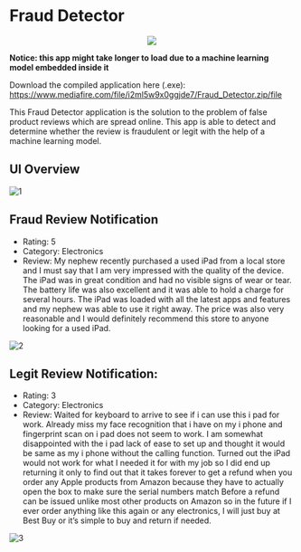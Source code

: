# Fraud Detector
 <p align="center">
  <img src="https://github.com/Tekn-drive/Fraud-Detector/assets/89509753/076ef16a-c2d6-437a-9627-7eb4a0a0badc">
</p>

**Notice: this app might take longer to load due to a machine learning model embedded inside it**

Download the compiled application here (.exe): https://www.mediafire.com/file/i2ml5w9x0ggjde7/Fraud_Detector.zip/file

This Fraud Detector application is the solution to the problem of false product reviews which are spread online. This app is able to detect and determine whether the review is fraudulent or legit with the help of a machine learning model.

## UI Overview
![1](https://github.com/Tekn-drive/Fraud-Detector/assets/89509753/9fe755e7-8fed-4c8d-a286-ebeec7d0015a)

## Fraud Review Notification
- Rating: 5
- Category: Electronics
- Review: My nephew recently purchased a used iPad from a local store and I must say that I am very impressed with the quality of the device. The iPad was in great condition and had no visible signs of wear or tear. The battery life was also excellent and it was able to hold a charge for several hours. The iPad was loaded with all the latest apps and features and my nephew was able to use it right away. The price was also very reasonable and I would definitely recommend this store to anyone looking for a used iPad.

![2](https://github.com/Tekn-drive/Fraud-Detector/assets/89509753/53ce770f-a507-4439-a7de-ef4fb5224de9)

## Legit Review Notification:
- Rating: 3
- Category: Electronics
- Review: Waited for keyboard to arrive to see if i can use this i pad for work. Already miss my face recognition that i have on my i phone and fingerprint scan on i pad does not seem to work. I am somewhat disappointed with the i pad lack of ease to set up and thought it would be same as my i phone without the calling function. Turned out the iPad would not work for what I needed it for with my job so I did end up returning it only to find out that it takes forever to get a refund when you order any Apple products from Amazon because they have to actually open the box to make sure the serial numbers match Before a refund can be issued unlike most other products on Amazon so in the future if I ever order anything like this again or any electronics, I will just buy at Best Buy or it’s simple to buy and return if needed.

![3](https://github.com/Tekn-drive/Fraud-Detector/assets/89509753/2b31f996-bb2d-4f6d-96ad-a6f36ef22ea2)
